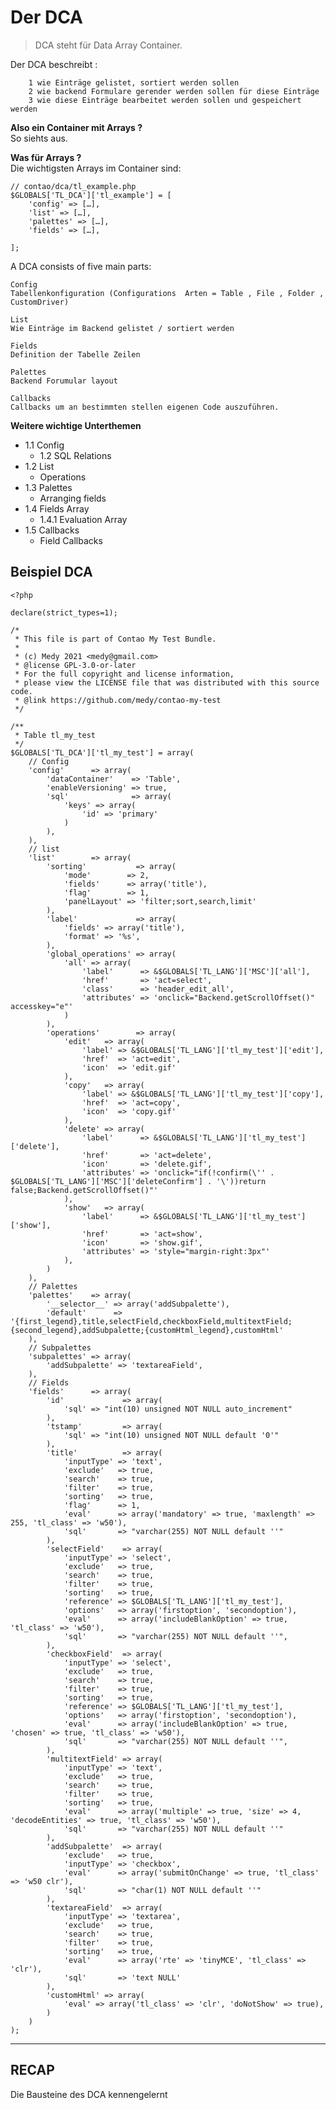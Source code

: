 # Der DCA

> DCA steht für Data Array Container.

Der DCA beschreibt :

        1 wie Einträge gelistet, sortiert werden sollen
        2 wie backend Formulare gerender werden sollen für diese Einträge
        3 wie diese Einträge bearbeitet werden sollen und gespeichert werden


 **Also ein Container mit Arrays ?**  
 So siehts aus.

**Was für Arrays  ?** <br>
Die wichtigsten Arrays im Container sind:


    // contao/dca/tl_example.php
    $GLOBALS['TL_DCA']['tl_example'] = [
        'config' => […],
        'list' => […],
        'palettes' => […],
        'fields' => […],

    ];


A DCA consists of five main parts:

    Config
    Tabellenkonfiguration (Configurations  Arten = Table , File , Folder , CustomDriver)

    List
    Wie Einträge im Backend gelistet / sortiert werden

    Fields
    Definition der Tabelle Zeilen

    Palettes
    Backend Forumular layout

    Callbacks
    Callbacks um an bestimmten stellen eigenen Code auszuführen.

**Weitere wichtige Unterthemen**

- 1.1 Config
  - 1.2 SQL Relations
- 1.2 List
  - Operations
- 1.3 Palettes
  - Arranging fields
- 1.4 Fields Array
  - 1.4.1 Evaluation Array
- 1.5 Callbacks
  - Field Callbacks


## Beispiel DCA 


    <?php
    
    declare(strict_types=1);
    
    /*
     * This file is part of Contao My Test Bundle.
     *
     * (c) Medy 2021 <medy@gmail.com>
     * @license GPL-3.0-or-later
     * For the full copyright and license information,
     * please view the LICENSE file that was distributed with this source code.
     * @link https://github.com/medy/contao-my-test
     */
    
    /**
     * Table tl_my_test
     */
    $GLOBALS['TL_DCA']['tl_my_test'] = array(
        // Config
        'config'      => array(
            'dataContainer'    => 'Table',
            'enableVersioning' => true,
            'sql'              => array(
                'keys' => array(
                    'id' => 'primary'
                )
            ),
        ),
        // list
        'list'        => array(
            'sorting'           => array(
                'mode'        => 2,
                'fields'      => array('title'),
                'flag'        => 1,
                'panelLayout' => 'filter;sort,search,limit'
            ),
            'label'             => array(
                'fields' => array('title'),
                'format' => '%s',
            ),
            'global_operations' => array(
                'all' => array(
                    'label'      => &$GLOBALS['TL_LANG']['MSC']['all'],
                    'href'       => 'act=select',
                    'class'      => 'header_edit_all',
                    'attributes' => 'onclick="Backend.getScrollOffset()" accesskey="e"'
                )
            ),
            'operations'        => array(
                'edit'   => array(
                    'label' => &$GLOBALS['TL_LANG']['tl_my_test']['edit'],
                    'href'  => 'act=edit',
                    'icon'  => 'edit.gif'
                ),
                'copy'   => array(
                    'label' => &$GLOBALS['TL_LANG']['tl_my_test']['copy'],
                    'href'  => 'act=copy',
                    'icon'  => 'copy.gif'
                ),
                'delete' => array(
                    'label'      => &$GLOBALS['TL_LANG']['tl_my_test']['delete'],
                    'href'       => 'act=delete',
                    'icon'       => 'delete.gif',
                    'attributes' => 'onclick="if(!confirm(\'' . $GLOBALS['TL_LANG']['MSC']['deleteConfirm'] . '\'))return false;Backend.getScrollOffset()"'
                ),
                'show'   => array(
                    'label'      => &$GLOBALS['TL_LANG']['tl_my_test']['show'],
                    'href'       => 'act=show',
                    'icon'       => 'show.gif',
                    'attributes' => 'style="margin-right:3px"'
                ),
            )
        ),
        // Palettes
        'palettes'    => array(
            '__selector__' => array('addSubpalette'),
            'default'      => '{first_legend},title,selectField,checkboxField,multitextField;{second_legend},addSubpalette;{customHtml_legend},customHtml'
        ),
        // Subpalettes
        'subpalettes' => array(
            'addSubpalette' => 'textareaField',
        ),
        // Fields
        'fields'      => array(
            'id'             => array(
                'sql' => "int(10) unsigned NOT NULL auto_increment"
            ),
            'tstamp'         => array(
                'sql' => "int(10) unsigned NOT NULL default '0'"
            ),
            'title'          => array(
                'inputType' => 'text',
                'exclude'   => true,
                'search'    => true,
                'filter'    => true,
                'sorting'   => true,
                'flag'      => 1,
                'eval'      => array('mandatory' => true, 'maxlength' => 255, 'tl_class' => 'w50'),
                'sql'       => "varchar(255) NOT NULL default ''"
            ),
            'selectField'    => array(
                'inputType' => 'select',
                'exclude'   => true,
                'search'    => true,
                'filter'    => true,
                'sorting'   => true,
                'reference' => $GLOBALS['TL_LANG']['tl_my_test'],
                'options'   => array('firstoption', 'secondoption'),
                'eval'      => array('includeBlankOption' => true, 'tl_class' => 'w50'),
                'sql'       => "varchar(255) NOT NULL default ''",
            ),
            'checkboxField'  => array(
                'inputType' => 'select',
                'exclude'   => true,
                'search'    => true,
                'filter'    => true,
                'sorting'   => true,
                'reference' => $GLOBALS['TL_LANG']['tl_my_test'],
                'options'   => array('firstoption', 'secondoption'),
                'eval'      => array('includeBlankOption' => true, 'chosen' => true, 'tl_class' => 'w50'),
                'sql'       => "varchar(255) NOT NULL default ''",
            ),
            'multitextField' => array(
                'inputType' => 'text',
                'exclude'   => true,
                'search'    => true,
                'filter'    => true,
                'sorting'   => true,
                'eval'      => array('multiple' => true, 'size' => 4, 'decodeEntities' => true, 'tl_class' => 'w50'),
                'sql'       => "varchar(255) NOT NULL default ''"
            ),
            'addSubpalette'  => array(
                'exclude'   => true,
                'inputType' => 'checkbox',
                'eval'      => array('submitOnChange' => true, 'tl_class' => 'w50 clr'),
                'sql'       => "char(1) NOT NULL default ''"
            ),
            'textareaField'  => array(
                'inputType' => 'textarea',
                'exclude'   => true,
                'search'    => true,
                'filter'    => true,
                'sorting'   => true,
                'eval'      => array('rte' => 'tinyMCE', 'tl_class' => 'clr'),
                'sql'       => 'text NULL'
            ),
            'customHtml' => array(
                'eval' => array('tl_class' => 'clr', 'doNotShow' => true),
            )
        )
    );





---

## RECAP

Die Bausteine des DCA kennengelernt





